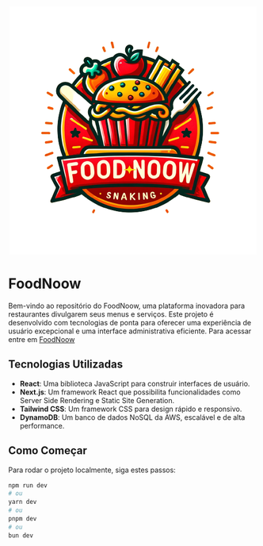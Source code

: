 <p align="center">
  <img src="public/logo.png" />
</p>

# FoodNoow

Bem-vindo ao repositório do FoodNoow, uma plataforma inovadora para restaurantes divulgarem seus menus e serviços. Este projeto é desenvolvido com tecnologias de ponta para oferecer uma experiência de usuário excepcional e uma interface administrativa eficiente. Para acessar entre em [FoodNoow](https://www.foodnoow.com.br)

## Tecnologias Utilizadas

- **React**: Uma biblioteca JavaScript para construir interfaces de usuário.
- **Next.js**: Um framework React que possibilita funcionalidades como Server Side Rendering e Static Site Generation.
- **Tailwind CSS**: Um framework CSS para design rápido e responsivo.
- **DynamoDB**: Um banco de dados NoSQL da AWS, escalável e de alta performance.

## Como Começar

Para rodar o projeto localmente, siga estes passos:

```bash
npm run dev
# ou
yarn dev
# ou
pnpm dev
# ou
bun dev
